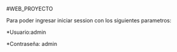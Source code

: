 #WEB_PROYECTO

Para poder ingresar iniciar session con los siguientes parametros:&nbsp;

*Usuario:admin &nbsp;

*Contraseña: admin &nbsp;
